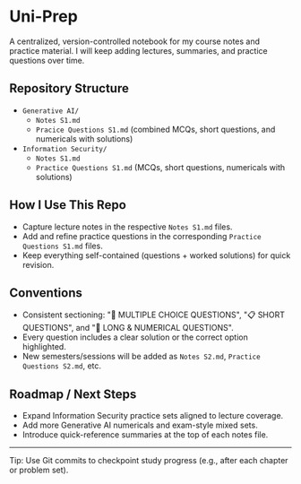 # Uni-Prep

A centralized, version-controlled notebook for my course notes and practice material. I will keep adding lectures, summaries, and practice questions over time.

## Repository Structure

- `Generative AI/`
  - `Notes S1.md`
  - `Pracice Questions S1.md` (combined MCQs, short questions, and numericals with solutions)
- `Information Security/`
  - `Notes S1.md`
  - `Practice Questions S1.md` (MCQs, short questions, numericals with solutions)

## How I Use This Repo

- Capture lecture notes in the respective `Notes S1.md` files.
- Add and refine practice questions in the corresponding `Practice Questions S1.md` files.
- Keep everything self-contained (questions + worked solutions) for quick revision.

## Conventions

- Consistent sectioning: "📝 MULTIPLE CHOICE QUESTIONS", "📋 SHORT QUESTIONS", and "🧮 LONG & NUMERICAL QUESTIONS".
- Every question includes a clear solution or the correct option highlighted.
- New semesters/sessions will be added as `Notes S2.md`, `Practice Questions S2.md`, etc.

## Roadmap / Next Steps

- Expand Information Security practice sets aligned to lecture coverage.
- Add more Generative AI numericals and exam-style mixed sets.
- Introduce quick-reference summaries at the top of each notes file.

---

Tip: Use Git commits to checkpoint study progress (e.g., after each chapter or problem set).


